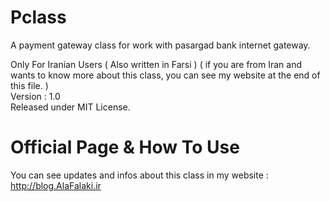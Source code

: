 Pclass
=========

A payment gateway class for work with pasargad bank internet gateway.

Only For Iranian Users ( Also written in Farsi ) ( if you are from Iran and wants to know more about this class, you can see my website at the end of this file. )<br />
Version : 1.0<br />
Released under MIT License.


Official Page & How To Use
=========

You can see updates and infos about this class in my website :
<a href="http://blog.alafalaki.ir/کلاس-درگاه-پرداخت-دو-مرحله-ای-بانک-پاسا/" target="_blank">http://blog.AlaFalaki.ir</a>
